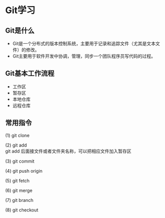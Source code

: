 # Git学习

## Git是什么
* Git是一个分布式的版本控制系统，主要用于记录和追踪文件（尤其是文本文件）的修改。
* Git主要用于软件开发中协调，管理，同步一个团队程序员写代码的过程。

## Git基本工作流程

* 工作区
* 暂存区
* 本地仓库
* 远程仓库


## 常用指令

(1) git clone<br />

(2) git add <br />
git add 后面接文件或者文件夹名称，可以把相应文件加入暂存区

(3) git commit <br />


(4) git push origin <br />

(5) git fetch<br />

(6) git merge<br />

(7) git branch<br />

(8) git checkout<br />



